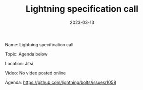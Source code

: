 ﻿---
title: Lightning specification call
transcript_by: Generated, Human-Verified by Carla Kirk-Cohen
categories: ['meeting']
tags: ['lightning']
date: 2023-03-13
---

Name: Lightning specification call

Topic: Agenda below

Location: Jitsi

Video: No video posted online

Agenda: <https://github.com/lightning/bolts/issues/1058>
